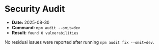 # Security Audit

- **Date:** 2025-08-30
- **Command:** `npm audit --omit=dev`
- **Result:** `found 0 vulnerabilities`

No residual issues were reported after running `npm audit fix --omit=dev`.
